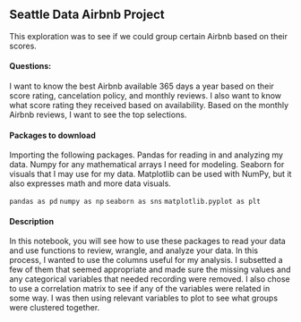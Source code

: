 ## Seattle Data Airbnb Project

This exploration was to see if we could group certain Airbnb based on their scores.


#### Questions: 

I want to know the best Airbnb available 365 days a year based on their score rating, cancelation policy, and monthly reviews.
I also want to know what score rating they received based on availability.
Based on the monthly Airbnb reviews, I want to see the top selections.


#### Packages to download

Importing the following packages. Pandas for reading in and analyzing my data. Numpy for any mathematical arrays I need 
for modeling. Seaborn for visuals that I may use for my data. Matplotlib can be used with NumPy, but it also expresses math and more data 
visuals.

`pandas as pd`
`numpy as np`
`seaborn as sns`
`matplotlib.pyplot as plt`


#### Description

In this notebook, you will see how to use these packages to read your data and use functions to review, wrangle, and analyze your data. In this process, I wanted to use the columns useful for my analysis. I subsetted a few of them that seemed appropriate and made sure the missing values and any categorical variables that needed recording were removed. I also chose to use a correlation matrix to see if any of the variables were related in some way. I was then using relevant variables to plot to see what groups were clustered together.
